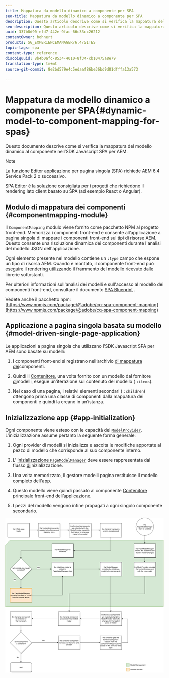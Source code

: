 ```yaml
---
title: Mappatura da modello dinamico a componente per SPA
seo-title: Mappatura da modello dinamico a componente per SPA
description: Questo articolo descrive come si verifica la mappatura del modello dinamico al componente nell’SDK Javascript SPA per AEM.
seo-description: Questo articolo descrive come si verifica la mappatura del modello dinamico al componente nell’SDK Javascript SPA per AEM.
uuid: 337b8d90-efd7-442e-9fac-66c33cc26212
contentOwner: bohnert
products: SG_EXPERIENCEMANAGER/6.4/SITES
topic-tags: spa
content-type: reference
discoiquuid: 8b4b0afc-8534-4010-8f34-cb10475a8e79
translation-type: tm+mt
source-git-commit: 8e2bd579e4c5edaaf86be36bd9d81dfffa13a573

---
```



# Mappatura da modello dinamico a componente per SPA{#dynamic-model-to-component-mapping-for-spas}

Questo documento descrive come si verifica la mappatura del modello dinamico al componente nell’SDK Javascript SPA per AEM.

>[!NOTE]
>La funzione Editor applicazione per pagina singola (SPA) richiede AEM 6.4 Service Pack 2 o successivo.
>
>SPA Editor è la soluzione consigliata per i progetti che richiedono il rendering lato client basato su SPA (ad esempio React o Angular).

## Modulo di mappatura dei componenti {#componentmapping-module}

Il `ComponentMapping` modulo viene fornito come pacchetto NPM al progetto front-end. Memorizza i componenti front-end e consente all’applicazione a pagina singola di mappare i componenti front-end sui tipi di risorse AEM. Questo consente una risoluzione dinamica dei componenti durante l&#39;analisi del modello JSON dell&#39;applicazione.

Ogni elemento presente nel modello contiene un `:type` campo che espone un tipo di risorsa AEM. Quando è montato, il componente front-end può eseguire il rendering utilizzando il frammento del modello ricevuto dalle librerie sottostanti.

Per ulteriori informazioni sull&#39;analisi dei modelli e sull&#39;accesso al modello dei componenti front-end, consultare il documento [SPA Blueprint](/help/sites-developing/spa-blueprint.md) .

Vedete anche il pacchetto npm: [https://www.npmjs.com/package/@adobe/cq-spa-component-mapping](https://www.npmjs.com/package/@adobe/cq-spa-component-mapping)

## Applicazione a pagina singola basata su modello {#model-driven-single-page-application}

Le applicazioni a pagina singola che utilizzano l’SDK Javascript SPA per AEM sono basate su modelli:

1. I componenti front-end si registrano nell’archivio [di mappatura dei](/help/sites-developing/spa-dynamic-model-to-component-mapping.md#componentmapping-module)componenti.
1. Quindi il [Contenitore](/help/sites-developing/spa-blueprint.md#container), una volta fornito con un modello dal fornitore [di](/help/sites-developing/spa-blueprint.md#the-model-provider)modelli, esegue un&#39;iterazione sul contenuto del modello ( `:items`).

1. Nel caso di una pagina, i relativi elementi secondari ( `:children`) ottengono prima una classe di componenti dalla mappatura [](/help/sites-developing/spa-blueprint.md#componentmapping) dei componenti e quindi la creano in un’istanza.

## Inizializzazione app {#app-initialization}

Ogni componente viene esteso con le capacità del [`ModelProvider`](/help/sites-developing/spa-blueprint.md#the-model-provider). L&#39;inizializzazione assume pertanto la seguente forma generale:

1. Ogni provider di modelli si inizializza e ascolta le modifiche apportate al pezzo di modello che corrisponde al suo componente interno.
1. L&#39; [ inizializzazione `PageModelManager`](/help/sites-developing/spa-blueprint.md#pagemodelmanager) deve essere rappresentata dal flusso [di](/help/sites-developing/spa-blueprint.md)inizializzazione.

1. Una volta memorizzato, il gestore modelli pagina restituisce il modello completo dell&#39;app.
1. Questo modello viene quindi passato al componente [Contenitore](/help/sites-developing/spa-blueprint.md#container) principale front-end dell’applicazione.
1. I pezzi del modello vengono infine propagati a ogni singolo componente secondario.

![app_model_initialize](assets/app_model_initialization.png)

